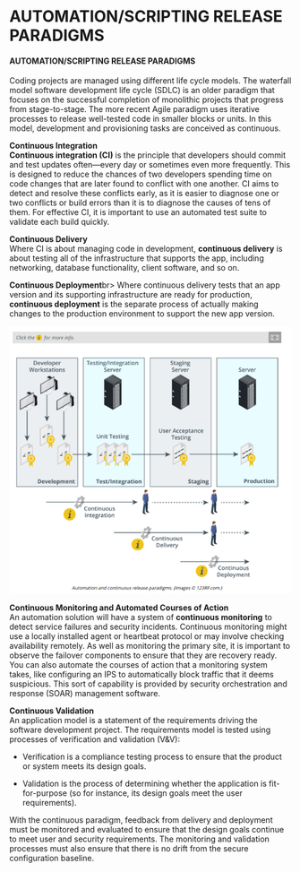 # AUTOMATION/SCRIPTING RELEASE PARADIGMS

#### AUTOMATION/SCRIPTING RELEASE PARADIGMS

Coding projects are managed using different life cycle models. The waterfall model software development life cycle (SDLC) is an older paradigm that focuses on the successful completion of monolithic projects that progress from stage-to-stage. The more recent Agile paradigm uses iterative processes to release well-tested code in smaller blocks or units. In this model, development and provisioning tasks are conceived as continuous.

**Continuous Integration**  
**Continuous integration (CI)** is the principle that developers should commit and test updates often—every day or sometimes even more frequently. This is designed to reduce the chances of two developers spending time on code changes that are later found to conflict with one another. CI aims to detect and resolve these conflicts early, as it is easier to diagnose one or two conflicts or build errors than it is to diagnose the causes of tens of them. For effective CI, it is important to use an automated test suite to validate each build quickly.

**Continuous Delivery**  
Where CI is about managing code in development, **continuous delivery** is about testing all of the infrastructure that supports the app, including networking, database functionality, client software, and so on.

**Continuous Deployment**br> Where continuous delivery tests that an app version and its supporting infrastructure are ready for production, **continuous deployment** is the separate process of actually making changes to the production environment to support the new app version.

![](./img/automating.png)

**Continuous Monitoring and Automated Courses of Action**  
An automation solution will have a system of **continuous monitoring** to detect service failures and security incidents. Continuous monitoring might use a locally installed agent or heartbeat protocol or may involve checking availability remotely. As well as monitoring the primary site, it is important to observe the failover components to ensure that they are recovery ready. You can also automate the courses of action that a monitoring system takes, like configuring an IPS to automatically block traffic that it deems suspicious. This sort of capability is provided by security orchestration and response (SOAR) management software.

**Continuous Validation**  
An application model is a statement of the requirements driving the software development project. The requirements model is tested using processes of verification and validation (V&V):

  
-   Verification is a compliance testing process to ensure that the product or system meets its design goals.
  
-   Validation is the process of determining whether the application is fit-for-purpose (so for instance, its design goals meet the user requirements).
  

With the continuous paradigm, feedback from delivery and deployment must be monitored and evaluated to ensure that the design goals continue to meet user and security requirements. The monitoring and validation processes must also ensure that there is no drift from the secure configuration baseline.